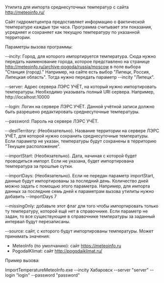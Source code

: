 Утилита для импорта среднесуточных температур с сайта http://meteoinfo.ru/

Сайт гидрометцентра предоставляет информацию о фактической температуре каждые три часа. Программа считывает эти показания, усредняет и сохраняет как текущую температуру по указанной территории.

Параметры вызова программы:

--incity: Город, для которого импортируется температура. Сюда нужно передать наименование города, которое представлено на странице http://meteoinfo.ru/archive-pogoda/russia/moscow в поле выбора "Станция (город)."
Например, на сайте есть выбор "Липецк, Россия, Липецкая область". Тогда нужно передать параметр --incity "Липецк".

--server: Адрес сервера ЛЭРС УЧЁТ, на который нужно импортировать температуры. Необходимо указывать полный URI сервера. Например, http://localhost:10000

--login: Логин на сервере ЛЭРС УЧЁТ. Данной учётной записи должно быть разрешено редактировать среднесуточные температуры.

--password: Пароль на сервере ЛЭРС УЧЁТ.

--destTerritory: (Необязательно). Название территории на сервере ЛЭРС УЧЁТ, для которой нужно сохранить среднесуточные температуры. Если параметр не указан, температуры будут сохранены в территорию "Текущее расположение".

--importStart: (Необязательно). Дата, начиная с которой будет проводиться импорт. Если не указана, будет импортирована температура за прошлые сутки.

--importDays: (Необязательно). Если не передан параметр importStart, данные будут импортированы за последний день. Количество дней можно задать с помощью этого параметра. Например, для импорта данных за последние семь дней к параметрам вызова утилиты нужно добавить --importDays 7

--missingOnly: добавьте этот флаг для того чтобы импортировать только ту температуру, которой ещё нет в справочнике. Если параметр не задан, то все существующие в справочнике температуры за заданный интервал будут перезаписаны.

--source: сайт, с которого будут импортированы температуры. Может принимать значения:
- MeteoInfo (по умолчанию): сайт https://meteoinfo.ru
- PogodaIKlimat: сайт http://pogodaiklimat.ru/


Пример вызова:

ImportTemperatureMeteoInfo.exe --incity Хабаровск --server "server" --login "login" --password "password"
